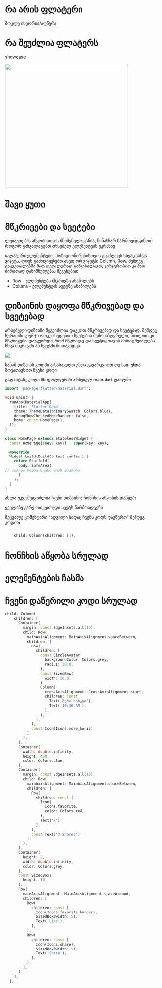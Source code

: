 <h1>რა არის ფლატერი</h1>
<p>მოკლე ისტორია/აღწერა</p>

<h1>რა შეუძლია ფლატერს</h1>
<p>showcase</p>
<img width="400" src="assets/facebook_post.jpg" />
<h1>შავი ყუთი</h1>



<h1>მწკრივები და სვეტები</h1>
<p>ლეიაუთების აწყობისთვის მნიშვნელოვანია, წინასწარ წარმოვიდგინოთ როგორ განვალაგებთ არსებულ ელემენტებს ეკრანზე</p>

<p>ფლატერი ელემენტების პოზიციონირებისთვის გვაძლევს სხვადასხვა ვიჯეტს. დღეს გამოვიყენებთ ასეთ ორ ვიჯეტს: Column, Row. შემდეგ გაკვეთილებში მათ დეტალურად განვიხილავთ, ჯერჯერობით კი მათ ძირითად დანიშნულებას შევეხებით</p>


<ul>
  <li>Row - ელემენტებს მწკრივზე ანაწილებს</li>
  <li>Column - ელემენტებს სვეტზე ანაწილებს</li>
</ul>

<h1>დიზაინის დაყოფა მწკრივებად და სვეტებად</h1>

<p>არსებული დიზაინი შეგვიძლია დავყოთ მწკრივებად და სვეტებად. შემდეგ სურათში ლურჯი ოთკუთხედებით სვეტებია შემოსაზღვრული, წითლით კი მწკრივები. დაუკვირდი, რომ მწკრივიც და სვეტიც თავის მხრივ შეიძლება სხვა მწკრივში ან სვეტში მოთავსდეს.</p>

<img src="assets/facebook_post_layout.png" />

<p>სანამ დიზაინს კოდში ავსახავდეთ უნდა გავარკვიოთ თუ სად უნდა მოვათავსოთ ჩვენი კოდი <p/>
<p>გადაიტანე კოდი lib ფოლდერში არსებულ main.dart ფაილში<p/>

```dart
import 'package:flutter/material.dart';

void main() {
  runApp(MaterialApp(
    title: 'Flutter Demo',
    theme: ThemeData(primarySwatch: Colors.blue),
    debugShowCheckedModeBanner: false,
    home: const HomePage(),
  ));
}

class HomePage extends StatelessWidget {
  const HomePage({Key? key}) : super(key: key);

  @override
  Widget build(BuildContext context) {
    return Scaffold(
      body: SafeArea(
// ადგილი სადაც ჩვენს კოდს დავწერთ
      )
    );
  }
}

```

<p>ახლა უკვე შეგვიძლია ჩვენი დიზაინის ჩონჩხის აწყობის დაწყება</p>
<p>ყველაზე გარე ოთკუთხედი სვეტს წარმოადგენს</p>
<p>შეცვალე კომენტარი "ადგილი სადაც ჩვენს კოდს დავწერთ" შემდეგ კოდით</p>

```dart

    child: Column(children: []),


```


<h1>ჩონჩხის აწყობა სრულად</h1>

<h1>ელემენტების ჩასმა<h1/>

<h1>ჩვენი დაწერილი კოდი სრულად</h1>


```dart
child: Column(
    children: [
      Container(
        margin: const EdgeInsets.all(10),
        child: Row(
          mainAxisAlignment: MainAxisAlignment.spaceBetween,
          children: [
            Row(
              children: [
                const CircleAvatar(
                  backgroundColor: Colors.grey,
                  radius: 30.0,
                ),
                const SizedBox(
                  width: 10.0,
                ),
                Column(
                  crossAxisAlignment: CrossAxisAlignment.start,
                  children: const [
                    Text('შენი სახელი'),
                    Text('10:30 AM'),
                  ],
                ),
              ],
            ),
            const Icon(Icons.more_horiz)
          ],
        ),
      ),
      Container(
        width: double.infinity,
        height: 450,
        color: Colors.blue,
      ),
      Container(
        margin: const EdgeInsets.all(10),
        child: Row(
          mainAxisAlignment: MainAxisAlignment.spaceBetween,
          children: [
            Row(
              children: const [
                Icon(
                  Icons.favorite,
                  color: Colors.red,
                ),
                Text('7')
              ],
            ),
            const Text('3 Shares')
          ],
        ),
      ),
      Container(
        height: 2,
        width: double.infinity,
        color: Colors.grey,
      ),
      const SizedBox(
        height: 10,
      ),
      Row(
        mainAxisAlignment: MainAxisAlignment.spaceAround,
        children: [
          Row(
            children: const [
              Icon(Icons.favorite_border),
              SizedBox(width: 5),
              Text('Like'),
            ],
          ),
          Row(
            children: const [
              Icon(Icons.share),
              SizedBox(width: 5),
              Text('Share'),
            ],
          ),
        ],
      )
    ],
  ),


```